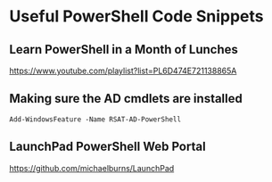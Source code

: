 # Useful PowerShell Code Snippets  
  
## Learn PowerShell in a Month of Lunches  
https://www.youtube.com/playlist?list=PL6D474E721138865A  
  
## Making sure the AD cmdlets are installed  
`Add-WindowsFeature -Name RSAT-AD-PowerShell`  
  
## LaunchPad PowerShell Web Portal  
https://github.com/michaelburns/LaunchPad  
